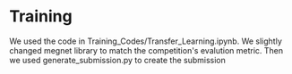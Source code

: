 # Training
We used the code in Training_Codes/Transfer_Learning.ipynb.
We slightly changed megnet library to match the competition's evalution metric.
Then we used generate_submission.py to create the submission
